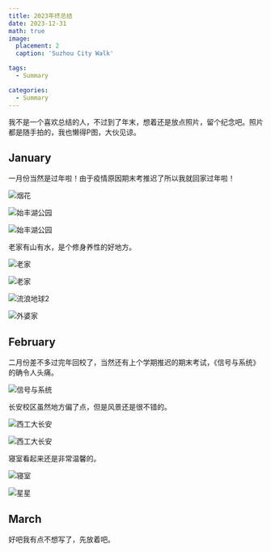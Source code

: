 ```yaml
---
title: 2023年终总结
date: 2023-12-31
math: true
image:
  placement: 2
  caption: 'Suzhou City Walk'

tags:
  - Summary

categories:
  - Summary
---
```


我不是一个喜欢总结的人，不过到了年末，想着还是放点照片，留个纪念吧。照片都是随手拍的，我也懒得P图，大伙见谅。

## January

一月份当然是过年啦！由于疫情原因期末考推迟了所以我就回家过年啦！

![烟花](my-home-fireworks.jpg "在家拍的烟花")

![始丰湖公园](shifeng-park.jpg "始丰湖公园")

![始丰湖公园](shifeng-park2.jpg "始丰湖公园")

老家有山有水，是个修身养性的好地方。

![老家](hometown1.jpg "老家")

![老家](hometown2.jpg "老家")

![流浪地球2](the-wandering-earth.jpg "流浪地球2")

![外婆家](anhui-hometown.jpg "外婆家")

## February

二月份差不多过完年回校了，当然还有上个学期推迟的期末考试，《信号与系统》的确令人头痛。

![信号与系统](signal.jpg "很多概念你已经有了，所以再学后面就忘掉了")

长安校区虽然地方偏了点，但是风景还是很不错的。

![西工大长安](nwpu1.jpg "西工大长安")

![西工大长安](nwpu2.jpg "西工大长安")

寝室看起来还是非常温馨的。

![寝室](dorm.jpg "寝室")

![星星](star.jpg "星星")

## March


好吧我有点不想写了，先放着吧。